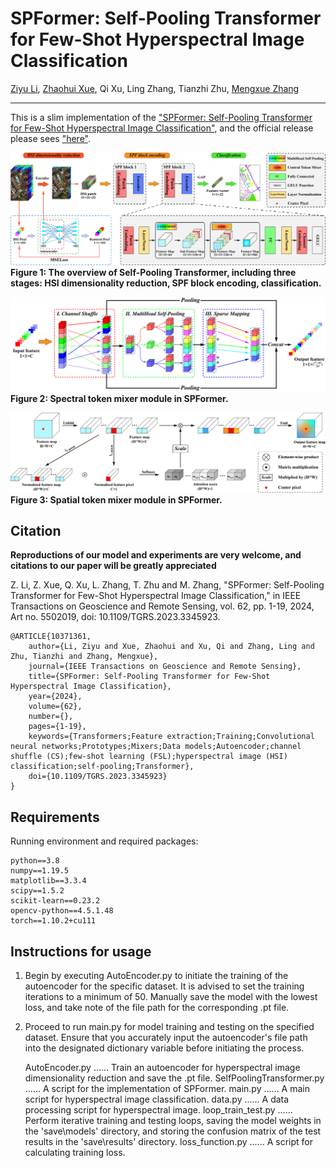 # SPFormer: Self-Pooling Transformer for Few-Shot Hyperspectral Image Classification

[Ziyu Li](https://www.researchgate.net/profile/Ziyu-Li-28), [Zhaohui Xue](https://sites.google.com/site/zhaohuixuers), Qi Xu, Ling Zhang, Tianzhi Zhu, [Mengxue Zhang](https://scholar.google.com/citations?user=To-g0UkAAAAJ)

___________

This is a slim implementation of the ["SPFormer: Self-Pooling Transformer for Few-Shot Hyperspectral Image Classification"](https://ieeexplore.ieee.org/document/10371361), and the official release please sees ["here"](https://github.com/ZhaohuiXue/SPFormer).

![alt text](./figure/SPFormer.jpg)
**Figure 1: The overview of Self-Pooling Transformer, including three stages: HSI dimensionality reduction, SPF block encoding, classification.**

![alt text](./figure/CSSM-MHSP.jpg)
**Figure 2: Spectral token mixer module in SPFormer.**

![alt text](./figure/CTM.jpg)
**Figure 3: Spatial token mixer module in SPFormer.**

Citation
---------------------

**Reproductions of our model and experiments are very welcome, and citations to our paper will be greatly appreciated**

Z. Li, Z. Xue, Q. Xu, L. Zhang, T. Zhu and M. Zhang, "SPFormer: Self-Pooling Transformer for Few-Shot Hyperspectral Image Classification," in IEEE Transactions on Geoscience and Remote Sensing, vol. 62, pp. 1-19, 2024, Art no. 5502019, doi: 10.1109/TGRS.2023.3345923.

    @ARTICLE{10371361,
        author={Li, Ziyu and Xue, Zhaohui and Xu, Qi and Zhang, Ling and Zhu, Tianzhi and Zhang, Mengxue},
        journal={IEEE Transactions on Geoscience and Remote Sensing}, 
        title={SPFormer: Self-Pooling Transformer for Few-Shot Hyperspectral Image Classification}, 
        year={2024},
        volume={62},
        number={},
        pages={1-19},
        keywords={Transformers;Feature extraction;Training;Convolutional neural networks;Prototypes;Mixers;Data models;Autoencoder;channel shuffle (CS);few-shot learning (FSL);hyperspectral image (HSI) classification;self-pooling;Transformer},
        doi={10.1109/TGRS.2023.3345923}
    }
    
Requirements
---------------------
Running environment and required packages:
    
    python==3.8
    numpy==1.19.5
    matplotlib==3.3.4
    scipy==1.5.2
    scikit-learn==0.23.2
    opencv-python==4.5.1.48
    torch==1.10.2+cu111

Instructions for usage
---------------------
1. Begin by executing AutoEncoder.py to initiate the training of the autoencoder for the specific dataset. It is advised to set the training iterations to a minimum of 50. Manually save the model with the lowest loss, and take note of the file path for the corresponding .pt file.
2. Proceed to run main.py for model training and testing on the specified dataset. Ensure that you accurately input the autoencoder's file path into the designated dictionary variable before initiating the process.


    AutoEncoder.py ...... Train an autoencoder for hyperspectral image dimensionality reduction and save the .pt file.
    SelfPoolingTransformer.py ...... A script for the implementation of SPFormer.
    main.py ...... A main script for hyperspectral image classification.
    data.py ...... A data processing script for hyperspectral image.
    loop_train_test.py ...... Perform iterative training and testing loops, saving the model weights in the 'save\models' directory, and storing the confusion matrix of the test results in the 'save\results' directory.
    loss_function.py ...... A script for calculating training loss.